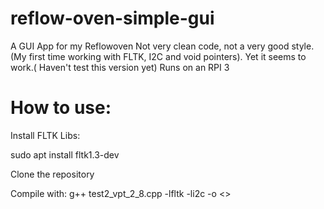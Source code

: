 # reflow-oven-simple-gui
 A GUI App for my Reflowoven
 Not very clean code, not a very good style. (My first time working with FLTK, I2C and void pointers). Yet it seems to work.( Haven't test this version yet)
 Runs on an RPI 3
 # How to use:
  Install FLTK Libs:
  
  sudo apt install fltk1.3-dev
  
 Clone the repository
 
 Compile with: 
  g++ test2_vpt_2_8.cpp -lfltk -li2c -o <<Name of the executable>>
 
 
